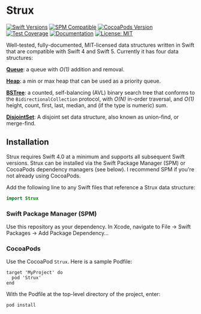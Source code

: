 # Strux
[![Swift Versions](https://img.shields.io/badge/Swift-4%2C5-green.svg)](https://swift.org)
[![SPM Compatible](https://img.shields.io/badge/SPM-compatible-4BC51D.svg?style=flat)](https://swift.org/package-manager/)
[![CocoaPods Version](https://img.shields.io/cocoapods/v/Strux.svg)](https://cocoapods.org/pods/Strux)
[![Test Coverage](http://scipioapps.storage.googleapis.com/mystrux/codecov.svg)](http://scipioapps.storage.googleapis.com/mystrux/codecov.html)
[![Documentation](http://scipioapps.storage.googleapis.com/mystrux/doccov.svg)](https://ricks.github.io/Strux/index.html)
[![License: MIT](https://img.shields.io/badge/License-MIT-yellow.svg)](https://github.com/Ricks/Strux/blob/master/LICENSE)

Well-tested, fully-documented, MIT-licensed data structures written in Swift that are compatible with Swift 4 and Swift 5. Currently it has four data structures:

**[Queue](https://ricks.github.io/Strux/Structs/Queue.html)**: a queue with *O(1)* addition and removal.

**[Heap](https://ricks.github.io/Strux/Structs/Heap.html)**: a min or max heap that can be used as a priority queue.

**[BSTree](https://ricks.github.io/Strux/Classes/BSTree.html)**: a counted, self-balancing (AVL) binary search tree that conforms to the `BidirectionalCollection` protocol, with *O(N)* in-order traversal, and *O(1)* height, count, first, last, median, and (if the type is numeric) sum.

**[DisjointSet](https://ricks.github.io/Strux/Classes/DisjointSet.html)**: A disjoint set data structure, also known as
union-find, or merge-find.

## Installation

Strux requires Swift 4.0 at a minimum and supports all subsequent Swift versions. Strux can be installed via the Swift Package Manager (SPM) or CocoaPods dependency managers (see below). I recommend SPM if you're not already using CocoaPods.

Add the following line to any Swift files that reference a Strux data structure:
```swift
import Strux
```

### Swift Package Manager (SPM)

Use this repository as your dependency. In Xcode, navigate to File -> Swift Packages -> Add Package Dependency...

### CocoaPods

Use the CocoaPod `Strux`. Here is a sample Podfile:
```
target 'MyProject' do
  pod 'Strux'
end
```
With the Podfile at the top-level directory of the project, enter:
```
pod install
```
